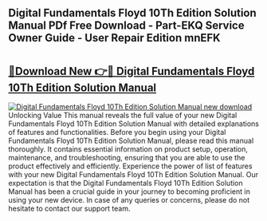 ## Digital Fundamentals Floyd 10Th Edition Solution Manual PDf Free Download - Part-EKQ Service Owner Guide - User Repair Edition mnEFK

# <h2><a href="http://bc6211.oget.top/?id=Digital+Fundamentals+Floyd+10Th+Edition+Solution+Manual">🔗Download New 👉🔴 Digital Fundamentals Floyd 10Th Edition Solution Manual</a></h2>

[![Digital Fundamentals Floyd 10Th Edition Solution Manual new download](https://i.imgur.com/5g1atiW.png)](http://bc6211.oget.top/?id=Digital+Fundamentals+Floyd+10Th+Edition+Solution+Manual)
Unlocking Value This manual reveals the full value of your new Digital Fundamentals Floyd 10Th Edition Solution Manual with detailed explanations of features and functionalities. Before you begin using your Digital Fundamentals Floyd 10Th Edition Solution Manual, please read this manual thoroughly. It contains essential information on product setup, operation, maintenance, and troubleshooting, ensuring that you are able to use the product effectively and efficiently. Experience the power of list of features with your new Digital Fundamentals Floyd 10Th Edition Solution Manual. Our expectation is that the Digital Fundamentals Floyd 10Th Edition Solution Manual has been a crucial guide in your journey to becoming proficient in using your new device. In case of any queries or concerns, please do not hesitate to contact our support team.
